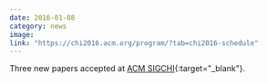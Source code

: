 ```yaml
---
date: 2016-01-08
category: news
image: 
link: "https://chi2016.acm.org/program/?tab=chi2016-schedule"
---
```


Three new papers accepted at [ACM SIGCHI](https://chi2016.acm.org/program/?tab=chi2016-schedule){:target="_blank"}.